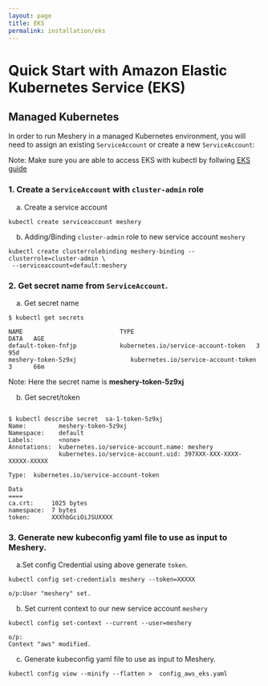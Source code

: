 ```yaml
---
layout: page
title: EKS
permalink: installation/eks
---
```


# Quick Start with Amazon Elastic Kubernetes Service (EKS)

## Managed Kubernetes
In order to run Meshery in a managed Kubernetes environment, you will need to assign an existing `ServiceAccount` or create a new `ServiceAccount`:

Note: Make sure you are able to access EKS with kubectl by follwing <a href="https://docs.aws.amazon.com/eks/latest/userguide/create-kubeconfig.html" target="_blank"> EKS guide</a>


### 1. Create a `ServiceAccount` with `cluster-admin` role

 &nbsp;&nbsp;&nbsp; a. Create a service account

```
kubectl create serviceaccount meshery
```
&nbsp;&nbsp;&nbsp; b. Adding/Binding `cluster-admin` role to new service account `meshery`

```
kubectl create clusterrolebinding meshery-binding --clusterrole=cluster-admin \
 --serviceaccount=default:meshery
 ```

### 2. Get secret name from `ServiceAccount`.

&nbsp;&nbsp;&nbsp; a. Get secret name

```
$ kubectl get secrets

NAME                           TYPE                                  DATA   AGE
default-token-fnfjp            kubernetes.io/service-account-token   3      95d
meshery-token-5z9xj               kubernetes.io/service-account-token   3      66m

```
Note: Here the secret name is **meshery-token-5z9xj** 

&nbsp;&nbsp;&nbsp; b. Get secret/token

```

$ kubectl describe secret  sa-1-token-5z9xj 
Name:         meshery-token-5z9xj
Namespace:    default
Labels:       <none>
Annotations:  kubernetes.io/service-account.name: meshery
              kubernetes.io/service-account.uid: 397XXX-XXX-XXXX-XXXXX-XXXXX

Type:  kubernetes.io/service-account-token

Data
====
ca.crt:     1025 bytes
namespace:  7 bytes
token:      XXXhbGciOiJSUXXXX

```


### 3. Generate new kubeconfig yaml file to use as input to Meshery.

&nbsp;&nbsp;&nbsp; a.Set config Credential using above generate `token`.

```
kubectl config set-credentials meshery --token=XXXXX

o/p:User "meshery" set.
```

&nbsp;&nbsp;&nbsp; b. Set current context to our new service account `meshery`

```
kubectl config set-context --current --user=meshery

o/p:
Context "aws" modified.
 ```

 &nbsp;&nbsp;&nbsp; c. Generate kubeconfig yaml file to use as input to Meshery.

 ```
 kubectl config view --minify --flatten >  config_aws_eks.yaml 
 ```
